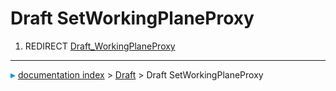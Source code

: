 # Draft SetWorkingPlaneProxy
1.  REDIRECT [Draft_WorkingPlaneProxy](Draft_WorkingPlaneProxy.md)



---
![](images/Right_arrow.png) [documentation index](../README.md) > [Draft](Draft_Workbench.md) > Draft SetWorkingPlaneProxy
